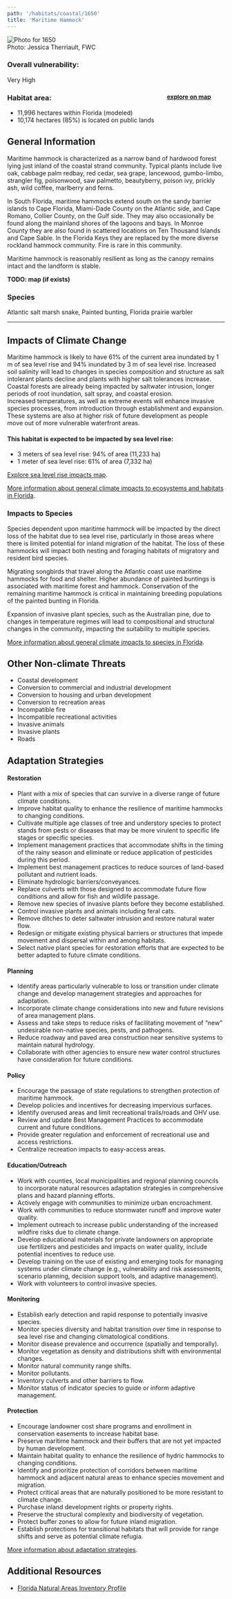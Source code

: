 ```yaml
---
path: '/habitats/coastal/1650'
title: 'Maritime Hammock'
---
```


<content-header icon="coastal_uplands" title="Maritime Hammock" subtitle="within Coastal Uplands">
</content-header>

<div id="TopSection">

<div class="header-photo"><img src="1650.jpg" alt="Photo for 1650"/>
<figcaption>Photo: Jessica Therriault, FWC</figcaption></div>

<div>

### Overall vulnerability:

<div class="vulnerability vulnerability-extreme">Very High</div>

<h3>Habitat area: 
<a href="/habitats/coastal/1650/map" style="float:right;font-size:smaller;margin-right: 2rem;">
<fa-icon name="map"></fa-icon>
explore on map
</a>
</h3>

-   11,996 hectares within Florida (modeled)
-   10,174 hectares (85%) is located on public lands

</div>
</div>

## General Information

Maritime hammock is characterized as a narrow band of hardwood forest lying just inland of the coastal strand community.  Typical plants include live oak, cabbage palm redbay, red cedar, sea grape, lancewood, gumbo-limbo, strangler fig, poisonwood, saw palmetto, beautyberry, poison ivy, prickly ash, wild coffee, marlberry and ferns.   

In South Florida, maritime hammocks extend south on the sandy barrier islands to Cape Florida, Miami-Dade County on the Atlantic side, and Cape Romano, Collier County, on the Gulf side. They may also occasionally be found along the mainland shores of the lagoons and bays. In Monroe County they are also found in scattered locations on Ten Thousand Islands and Cape Sable. In the Florida Keys they are replaced by the more diverse rockland hammock community.  Fire is rare in this community.   

Maritime hammock is reasonably resilient as long as the canopy remains intact and the landform is stable.



**TODO: map (if exists)**

### Species

Atlantic salt marsh snake, Painted bunting, Florida prairie warbler

<hr />

## Impacts of Climate Change

Maritime hammock is likely to have 61% of the current area inundated by 1 m of sea level rise and 94% inundated by 3 m of sea level rise.  Increased soil salinity will lead to changes in species composition and structure as salt intolerant plants decline and plants with higher salt tolerances increase.  Coastal forests are already being impacted by saltwater intrusion, longer periods of root inundation, salt spray, and coastal erosion.  <br />Increased temperatures, as well as extreme events  will enhance invasive species processes, from introduction through establishment and expansion. <br />These systems are also at higher risk of future development as people move out of more vulnerable waterfront areas.


#### This habitat is expected to be impacted by sea level rise:

- 3 meters of sea level rise: 94% of area (11,233 ha)
- 1 meter of sea level rise: 61% of area (7,332 ha)

[Explore sea level rise impacts map](/habitat/coastal/1650/map).


[More information about general climate impacts to ecosystems and habitats in Florida](/impacts/habitats).

### Impacts to Species

Species dependent upon maritime hammock will be impacted by the direct loss of the habitat due to sea level rise, particularly in those areas where there is limited potential for inland migration of the habitat.  The loss of these hammocks will impact both nesting and foraging habitats of migratory and resident bird species.  

Migrating songbirds that travel along the Atlantic coast use maritime hammocks for food and shelter.  Higher abundance of painted buntings is associated with maritime forest and hammock.  Conservation of the remaining maritime hammock is critical in maintaining breeding populations of the painted bunting in Florida. 

Expansion of invasive plant species, such as the Australian pine, due to changes in temperature regimes will lead to compositional and structural changes in the community, impacting the suitability to multiple species.

[More information about general climate impacts to species in Florida](/impacts/species).

## Other Non-climate Threats

-	Coastal development
-	Conversion to commercial and industrial development
-	Conversion to housing and urban development
-	Conversion to recreation areas
-	Incompatible fire
-	Incompatible recreational activities
-	Invasive animals
-	Invasive plants
-	Roads


## Adaptation Strategies

#### Restoration

- Plant with a mix of species that can survive in a diverse range of future climate conditions.
- Improve habitat quality to enhance the resilience of maritime hammocks to changing conditions.
- Cultivate multiple age classes of tree and understory species to protect stands from pests or diseases that may be more virulent to specific life stages or specific species.
- Implement management practices that accommodate shifts in the timing of the rainy season and eliminate or reduce application of pesticides during this period.
- Implement best management practices to reduce sources of land-based pollutant and nutrient loads.
- Eliminate hydrologic barriers/conveyances.
- Replace culverts with those designed to accommodate future flow conditions and allow for fish and wildlife passage.
- Remove new species of invasive plants before they become established.
- Control invasive plants and animals including feral cats.
- Remove ditches to deter saltwater intrusion and restore natural water flow.
- Redesign or mitigate existing physical barriers or structures that impede movement and dispersal within and among habitats.
- Select native plant species for restoration efforts that are expected to be better adapted to future climate conditions.


#### Planning

- Identify areas particularly vulnerable to loss or transition under climate change and develop management strategies and approaches for adaptation.
- Incorporate climate change considerations into new and future revisions of area management plans.
- Assess and take steps to reduce risks of facilitating movement of “new” undesirable non-native species, pests, and pathogens.
- Reduce roadway and paved area construction near sensitive systems to maintain natural hydrology.
- Collaborate with other agencies to ensure new water control structures have consideration for future conditions.


#### Policy

- Encourage the passage of state regulations to strengthen protection of maritime hammock.
- Develop policies and incentives for decreasing impervious surfaces.
- Identify overused areas and limit recreational trails/roads and OHV use.
- Review and update Best Management Practices to accommodate current and future conditions.
- Provide greater regulation and enforcement of recreational use and access restrictions.
- Centralize recreation impacts to easy-access areas.


#### Education/Outreach

- Work with counties, local municipalities and regional planning councils to incorporate natural resources adaptation strategies in comprehensive plans and hazard planning efforts.
- Actively engage with communities to minimize urban encroachment.
- Work with communities to reduce stormwater runoff and improve water quality.
- Implement outreach to increase public understanding of the increased wildfire risks due to climate change.
- Develop educational materials for private landowners on appropriate use fertilizers and pesticides and impacts on water quality, include potential incentives to reduce use.
- Develop training on the use of existing and emerging tools for managing systems under climate change (e.g., vulnerability and risk assessments, scenario planning, decision support tools, and adaptive management).
- Work with volunteers to control invasive species.


#### Monitoring

- Establish early detection and rapid response to potentially invasive species.
- Monitor species diversity and habitat transition over time in response to sea level rise and changing climatological conditions.
- Monitor disease prevalence and occurrence (spatially and temporally).
- Monitor vegetation as density and distributions shift with environmental changes.
- Monitor natural community range shifts.
- Monitor pollutants.
- Inventory culverts and other barriers to flow.
- Monitor status of indicator species to guide or inform adaptive management.


#### Protection

- Encourage landowner cost share programs and enrollment in conservation easements to increase habitat base.
- Preserve maritime hammock and their buffers that are not yet impacted by human development.
- Maintain habitat quality to enhance the resilience of hydric hammocks to changing conditions.
- Identify and prioritize protection of corridors between maritime hammock and adjacent natural areas to enhance species movement and migration.
- Protect critical areas that are naturally positioned to be more resistant to climate change.
- Purchase inland development rights or property rights.
- Preserve the structural complexity and biodiversity of vegetation.
- Protect buffer zones to allow for future inland migration.
- Establish protections for transitional habitats that will provide for range shifts and serve as potential climate refugia.




[More information about adaptation strategies](/strategies).

## Additional Resources

 - [Florida Natural Areas Inventory Profile](http://www.fnai.org/PDF/NC/Maritime_Hammock_Final_2010.pdf)
